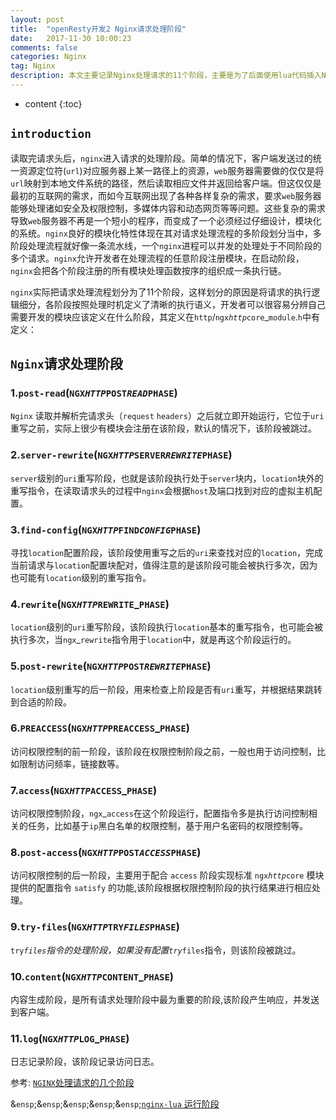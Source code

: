 ```yaml
---
layout: post
title:  "openResty开发2 Nginx请求处理阶段"
date:   2017-11-30 10:00:23
comments: false
categories: Nginx
tag: Nginx
description: 本文主要记录Nginx处理请求的11个阶段，主要是为了后面使用lua代码插入Nginx这些阶段做准备                                                      
---
```

* content
{:toc}
## `introduction`
读取完请求头后，`nginx`进入请求的处理阶段。简单的情况下，客户端发送过的统一资源定位符(`url`)对应服务器上某一路径上的资源，`web`服务器需要做的仅仅是将`url`映射到本地文件系统的路径，然后读取相应文件并返回给客户端。但这仅仅是最初的互联网的需求，而如今互联网出现了各种各样复杂的需求，要求`web`服务器能够处理诸如安全及权限控制，多媒体内容和动态网页等等问题。这些复杂的需求导致`web`服务器不再是一个短小的程序，而变成了一个必须经过仔细设计，模块化的系统。`nginx`良好的模块化特性体现在其对请求处理流程的多阶段划分当中，多阶段处理流程就好像一条流水线，一个`nginx`进程可以并发的处理处于不同阶段的多个请求。`nginx`允许开发者在处理流程的任意阶段注册模块，在启动阶段，`nginx`会把各个阶段注册的所有模块处理函数按序的组织成一条执行链。

`nginx`实际把请求处理流程划分为了11个阶段，这样划分的原因是将请求的执行逻辑细分，各阶段按照处理时机定义了清晰的执行语义，开发者可以很容易分辨自己需要开发的模块应该定义在什么阶段，其定义在`http`/`ngx`_`http`_`core`_`module`.`h`中有定义：
## `Nginx`请求处理阶段 
### 1.`post-read`(`NGX`_`HTTP`_`POST`_`READ`_`PHASE`)

`Nginx` 读取并解析完请求头（`request` `headers`）之后就立即开始运行，它位于`uri`重写之前，实际上很少有模块会注册在该阶段，默认的情况下，该阶段被跳过。
### 2.`server-rewrite`(`NGX`_`HTTP`_`SERVER`_`REWRITE`_`PHASE`) 

`server`级别的`uri`重写阶段，也就是该阶段执行处于`server`块内，`location`块外的重写指令，在读取请求头的过程中`nginx`会根据`host`及端口找到对应的虚拟主机配置。
### 3.`find-config`(`NGX`_`HTTP`_`FIND`_`CONFIG`_`PHASE`)

寻找`location`配置阶段，该阶段使用重写之后的`uri`来查找对应的`location`，完成当前请求与`location`配置块配对，值得注意的是该阶段可能会被执行多次，因为也可能有`location`级别的重写指令。
### 4.`rewrite`(`NGX`_`HTTP`_`REWRITE`_`PHASE`) 

`location`级别的`uri`重写阶段，该阶段执行`location`基本的重写指令，也可能会被执行多次，当`ngx`_`rewrite`指令用于`location`中，就是再这个阶段运行的。
### 5.`post-rewrite`(`NGX`_`HTTP`_`POST`_`REWRITE`_`PHASE`)

`location`级别重写的后一阶段，用来检查上阶段是否有`uri`重写，并根据结果跳转到合适的阶段。
### 6.`PREACCESS`(`NGX`_`HTTP`_`PREACCESS`_`PHASE`)

访问权限控制的前一阶段，该阶段在权限控制阶段之前，一般也用于访问控制，比如限制访问频率，链接数等。
### 7.`access`(`NGX`_`HTTP`_`ACCESS`_`PHASE`)

访问权限控制阶段，`ngx`_`access`在这个阶段运行，配置指令多是执行访问控制相关的任务，比如基于`ip`黑白名单的权限控制，基于用户名密码的权限控制等。
### 8.`post-access`(`NGX`_`HTTP`_`POST`_`ACCESS`_`PHASE`)

访问权限控制的后一阶段，主要用于配合 `access` 阶段实现标准 `ngx`_`http`_`core` 模块提供的配置指令 `satisfy` 的功能,该阶段根据权限控制阶段的执行结果进行相应处理。
### 9.`try-files`(`NGX`_`HTTP`_`TRY`_`FILES`_`PHASE`)

`try`_`files`指令的处理阶段，如果没有配置`try`_`files`指令，则该阶段被跳过。
### 10.`content`(`NGX`_`HTTP`_`CONTENT`_`PHASE`)

内容生成阶段，是所有请求处理阶段中最为重要的阶段,该阶段产生响应，并发送到客户端。
### 11.`log`(`NGX`_`HTTP`_`LOG`_`PHASE`)

日志记录阶段，该阶段记录访问日志。
	
参考:
[`NGINX`处理请求的几个阶段](`https`://`github`.`com`/`bingbo`/`blog`/`wiki`/`NGINX`%`E`5%`A`4%84%`E`7%90%86%`E`8%`AF`%`B`7%`E`6%`B`1%82%`E`7%9`A`%84%`E`5%87%`A`0%`E`4%`B`8%`AA`%`E`9%98%`B`6%`E`6%`AE`%`B`5)

&`ensp`;&`ensp`;&`ensp`;&`ensp`;&`ensp`;[`nginx-lua` 运行阶段](`http`://`blog`.`csdn`.`net`/`fb`408487792/`article`/`details`/53610140)
	
	
	
